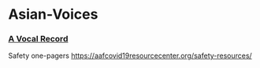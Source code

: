 # Asian-Voices

### [A Vocal Record](https://www.avocalrecord.com/)


Safety one-pagers
https://aafcovid19resourcecenter.org/safety-resources/
